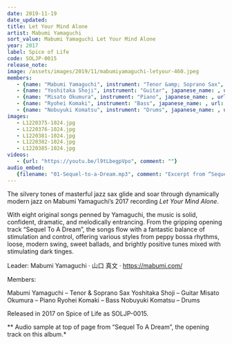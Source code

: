```yaml
---
date: 2019-11-19
date_updated: 
title: Let Your Mind Alone
artist: Mabumi Yamaguchi
sort_value: Mabumi Yamaguchi Let Your Mind Alone
year: 2017
label: Spice of Life
code: SOLJP-0015
release_note: 
image: /assets/images/2019/11/mabumiyamaguchi-letyour-460.jpeg
members:
   - {name: "Mabumi Yamaguchi", instrument: "Tenor &amp; Soprano Sax", japanese_name: , url: ""}
   - {name: "Yoshitaka Shoji", instrument: "Guitar", japanese_name: , url: ""}
   - {name: "Misato Okumura", instrument: "Piano", japanese_name: , url: ""}
   - {name: "Ryohei Komaki", instrument: "Bass", japanese_name: , url: ""}
   - {name: "Nobuyuki Komatsu", instrument: "Drums", japanese_name: , url: ""}
images: 
   - L1220375-1024.jpg
   - L1220376-1024.jpg
   - L1220381-1024.jpg
   - L1220382-1024.jpg
   - L1220385-1024.jpg
videos: 
   - {url: "https://youtu.be/l9tLbegpVpo", comment: ""}
audio_embed:
   {filename: "01-Sequel-to-a-Dream.mp3", comment: "Excerpt from “Sequel To A Dream”, the opening track on this album:"}
---
```

The silvery tones of masterful jazz sax glide and soar through dynamically modern jazz on Mabumi Yamaguchi’s 2017 recording *Let Your Mind Alone*.

With eight original songs penned by Yamaguchi, the music is solid, confident, dramatic, and melodically entrancing. From the gripping opening track “Sequel To A Dream”, the songs flow with a fantastic balance of stimulation and control, offering various styles from peppy bossa rhythms, loose, modern swing, sweet ballads, and brightly positive tunes mixed with stimulating dark tinges.

Leader: Mabumi Yamaguchi · 山口 真文 · https://mabumi.com/

Members:

Mabumi Yamaguchi – Tenor & Soprano Sax
Yoshitaka Shoji – Guitar
Misato Okumura – Piano
Ryohei Komaki – Bass
Nobuyuki Komatsu – Drums

Released in 2017 on Spice of Life as SOLJP-0015.


** Audio sample at top of page from “Sequel To A Dream”, the opening track on this album.*
